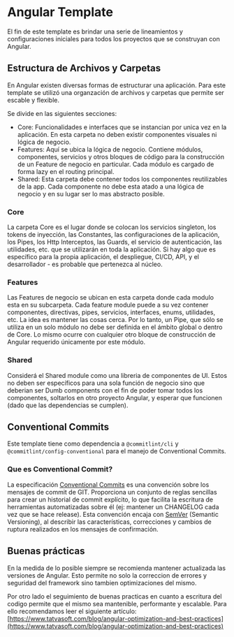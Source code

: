 # Angular Template

El fin de este template es brindar una serie de lineamientos y configuraciones iniciales para todos los proyectos que se construyan con Angular.


## Estructura de Archivos y Carpetas

En Angular existen diversas formas de estructurar una aplicación. Para este template se utilizó una organzación de archivos y carpetas que permite ser escable y flexible.

Se divide en las siguientes secciones:

* Core: Funcionalidades e interfaces que se instancian por unica vez en la aplicación. En esta carpeta no deben existir componentes visuales ni lógica de negocio.
* Features: Aquí se ubica la lógica de negocio. Contiene módulos, componentes, servicios y otros bloques de código para la construcción de un Feature de negocio en particular. Cada módulo es cargado de forma lazy en el routing principal.
* Shared: Esta carpeta debe contener todos los componentes reutilizables de la app. Cada componente no debe esta atado a una lógica de negocio y en su lugar ser lo mas abstracto posible.

### Core
La carpeta Core es el lugar donde se colocan los servicios singleton, los tokens de inyección, las Constantes, las configuraciones de la aplicación, los Pipes, los Http Interceptos, las Guards, el servicio de autenticación, las utilidades, etc. que se utilizarán en toda la aplicación. Si hay algo que es específico para la propia aplicación, el despliegue, CI/CD, API, y el desarrollador - es probable que pertenezca al núcleo.

### Features

Las Features de negocio se ubican en esta carpeta donde cada modulo esta en su subcarpeta.
Cada feature module puede a su vez contener componentes, directivas, pipes, servicios, interfaces, enums, utilidades, etc. La idea es mantener las cosas cerca. Por lo tanto, un Pipe, que sólo se utiliza en un solo módulo  no debe ser definida en el ámbito global o dentro de Core. Lo mismo ocurre con cualquier otro bloque de construcción de Angular requerido únicamente por este módulo.

### Shared

Considerá el Shared module como una libreria de componentes de UI. Estos no deben ser específicos para una sola función de negocio sino que deberian ser Dumb components con el fin de poder tomar todos los componentes, soltarlos en otro proyecto Angular, y esperar que funcionen (dado que las dependencias se cumplen). 


## Conventional Commits

Este template tiene como dependencia a `@commitlint/cli` y `@commitlint/config-conventional` para el manejo de Conventional Commits.

### Que es Conventional Commit?

La especificación [Conventional Commits](https://www.conventionalcommits.org/en/v1.0.0/#summary) es una convención sobre los mensajes de commit de GIT. Proporciona un conjunto de reglas sencillas para crear un historial de commit explícito, lo que facilita la escritura de herramientas automatizadas sobre él (ej: mantener un CHANGELOG cada vez que se hace release). Esta convención encaja con [SemVer](https://semver.org/) (Semantic Versioning), al describir las características, correcciones y cambios de ruptura realizados en los mensajes de confirmación. 



## Buenas prácticas

En la medida de lo posible siempre se recomienda mantener actualizada las versiones de Angular. Esto permite no solo la correccion de errores y seguridad del framework sino tambien optimizaciones del mismo.

Por otro lado el seguimiento de buenas practicas en cuanto a escritura del codigo permite que el mismo sea mantenible, performante y escalable.
Para ello recomendamos leer el siguiente artículo: [https://www.tatvasoft.com/blog/angular-optimization-and-best-practices](https://www.tatvasoft.com/blog/angular-optimization-and-best-practices)
